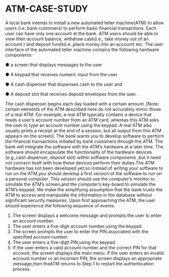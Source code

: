 # ATM-CASE-STUDY
A local bank intends to install a new automated teller machine(ATM) to allow users (i.e.,bank
customers) to perform basic financial transactions. Each user can have only one account at the
bank. ATM users should be able to view their account balance, withdraw cash(i.e., take money
out of an account ) and deposit funds(i.e.,place money into an account) etc.
The user interface of the automated teller machine contains the following hardware
components:


● a screen that displays messages to the user

● A keypad that receives numeric input from the user

● A cash dispenser that dispenses cash to the user and

● A deposit slot that receives deposit envelopes from the user.

The cash dispenser begins each day loaded with a certain amount. [Note: certain elements of
the ATM described here do not accurately mimic those of a real ATM. For example, a real ATM
typically contains a device that reads a user’s account number from an ATM card, whereas this
ATM asks the user to type an account number using the keypad. A real ATM also usually prints
a receipt at the end of a session, but all output from this ATM appears on the screen].
The bank wants you to develop software to perform the financial transactions initiated by bank
customers through the ATM. The bank will integrate the software with the ATM’s hardware at a
later time. The software should encapsulate the functionality of the hardware devices (e.g.,cash
dispenser, deposit slot) within software components ,but it need not concern itself with how
these devices perform their duties.The ATM hardware has not been developed yet,so instead of
writing your software to run on the ATM,you should develop a first version of the software to run
on a personal computer. This version should use the computer’s monitor to simulate the ATM’s
screen,and the computer’s key-board to simulate the ATM’s keypad.
We make the simplifying assumption that the bank trusts the ATM to access and manipulate the
information in the database without significant security measures.
Upon first approaching the ATM, the user should experience the following sequence of events
1. The screen displays a welcome message and prompts the user to enter an account
number.
2. The user enters a five-digit account number,using the keypad.
3. The screen prompts the user to enter the PIN associated with the specified account
number.
4. The user enters a five-digit PIN,using the keypad.
5. If the user enters a valid account number and the correct PIN for that account, the
screen displays the main menu. If the user enters an invalid account number or an
incorrect PIN, the screen displays an appropriate message,then theATM returns to Step
1 to restart the authentication process.
